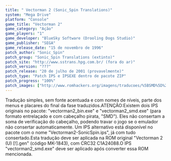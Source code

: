 ```yaml
---
title: " Vectorman 2 (Sonic_Spin Translations)"
system: "Mega Drive"
platform: "Console"
game_title: "Vectorman 2"
game_category: "Ação"
game_players: "1"
game_developer: "BlueSky Software (Drooling Dogs Studio)"
game_publisher: "SEGA"
game_release_date: "15 de novembro de 1996"
patch_author: "Sonic_Spin"
patch_group: "Sonic_Spin Translations (extinto)"
patch_site: "http://www.sstrans.hpg.com.br/ (fora do ar)"
patch_version: "???"
patch_release: "20 de julho de 2001 (provavelmente)"
patch_type: "Patch IPS e IPSEXE dentro de pacote ZIP"
patch_progress: "100%"
patch_images: ["http://www.romhackers.org/imagens/traducoes/%5BSMD%5D%20Vectorman%202%20-%20Sonic_Spin%20Translations%20-%201.png","http://www.romhackers.org/imagens/traducoes/%5BSMD%5D%20Vectorman%202%20-%20Sonic_Spin%20Translations%20-%202.png","http://www.romhackers.org/imagens/traducoes/%5BSMD%5D%20Vectorman%202%20-%20Sonic_Spin%20Translations%20-%203.png"]
---
```

Tradução simples, sem fonte acentuada e com nomes de níveis, parte dos menus e placares do final da fase traduzidos.ATENÇÃO:Existem dois IPS originais no pacote: "vectorman2_bin.exe" e "vectorman2_smd.exe" (para formato entrelaçado e com cabeçalho pirata, "SMD"). Eles não consertam a soma de verificação do cabeçalho, podendo travar o jogo se o emulador não consertar automaticamente. Um IPS alternativo está disponível no pacote com o nome "Vectorman2-SonicSpin.ips", já com tudo consertado.Esta tradução deve ser aplicada na ROM original "Vectorman 2 (U) [!].gen" (código MK-1843), com CRC32 C1A24088.O IPS "vectorman2_smd.exe" deve ser aplicado após converter essa ROM mencionada.